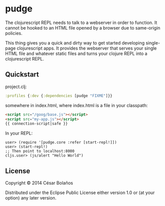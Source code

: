 # pudge

The clojurescript REPL needs to talk to a webserver in order to function. It
cannot be hooked to an HTML file opened by a browser due to same-origin
policies.

This thing gives you a quick and dirty way to get started developing
single-page clojurescript apps. It provides the webserver that serves your
single HTML file and whatever static files and turns your clojure REPL into a
clojurescript REPL.

## Quickstart
project.clj:

```clojure
:profiles {:dev {:dependencies [pudge "FIXME"]}}
```
somewhere in index.html, where index.html is a file in your classpath:
```html
<script src="/goog/base.js"></script>
<script src="my-app.js"></script>
{{ connection-script|safe }}
```
In your REPL:
```
user> (require '[pudge.core :refer [start-repl!]])
user> (start-repl!)
;; Then point to localhost:8000
cljs.user> (js/alert "Hello World")
```

## License

Copyright © 2014 César Bolaños

Distributed under the Eclipse Public License either version 1.0 or (at
your option) any later version.
